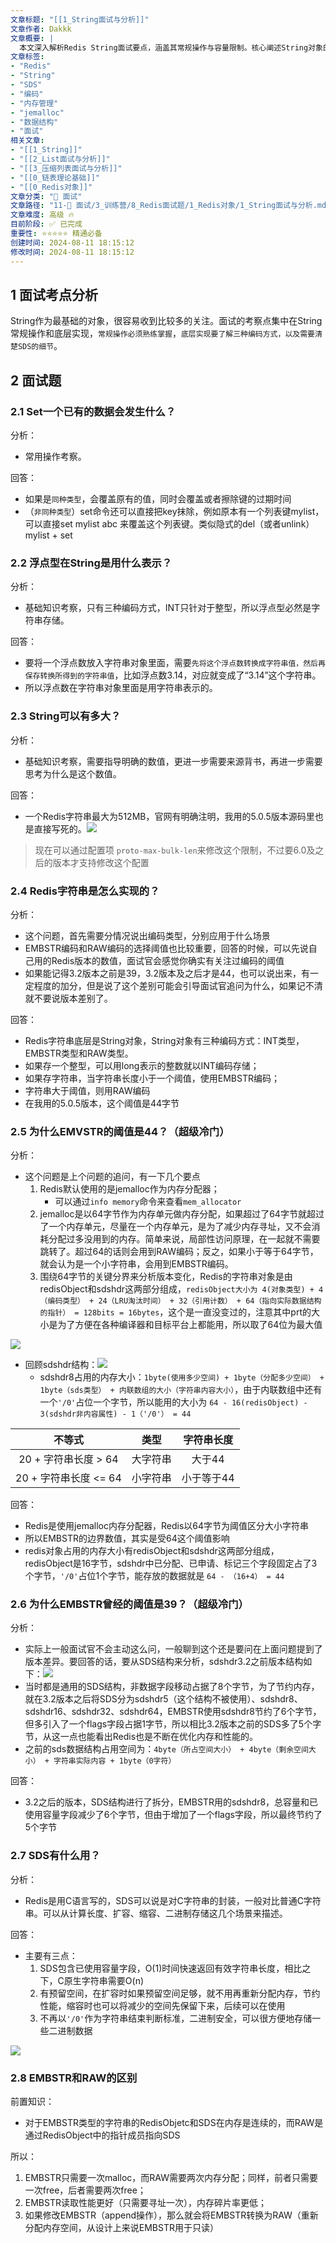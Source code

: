 ```yaml
---
文章标题: "[[1_String面试与分析]]" 
文章作者: Dakkk
文章概要: |
  本文深入解析Redis String面试要点，涵盖其常规操作与容量限制。核心阐述String对象的三种编码方式（INT、EMBSTR、RAW），详细剖析EMBSTR 44字节阈值背后的jemalloc内存分配原理，并对比SDS优势及EMBSTR与RAW编码差异，提供全面技术分析。
文章标签:
- "Redis"
- "String"
- "SDS"
- "编码"
- "内存管理"
- "jemalloc"
- "数据结构"
- "面试"
相关文章:
- "[[1_String]]"
- "[[2_List面试与分析]]"
- "[[3_压缩列表面试与分析]]"
- "[[0_链表理论基础]]"
- "[[0_Redis对象]]"
文章分类: "🎉 面试"
文章路径: "11-🎉 面试/3_训练营/8_Redis面试题/1_Redis对象/1_String面试与分析.md"
文章难度: 高级 🔥
目前阶段: ✅ 已完成
重要性: ⭐⭐⭐⭐⭐ 精通必备
创建时间: 2024-08-11 18:15:12
修改时间: 2024-08-11 18:15:12
---
```


## 1 面试考点分析

String作为最基础的对象，很容易收到比较多的关注。面试的考察点集中在String常规操作和底层实现，`常规操作必须熟练掌握`，`底层实现要了解三种编码方式，以及需要清楚SDS的细节`。

## 2 面试题

### 2.1 Set一个已有的数据会发生什么？

分析：
- 常用操作考察。

回答：
- 如果是`同种类型`，会覆盖原有的值，同时会覆盖或者擦除键的过期时间
- （`非同种类型`）set命令还可以直接把key抹除，例如原本有一个列表键mylist，可以直接set mylist abc 来覆盖这个列表键。类似隐式的del（或者unlink）mylist + set

### 2.2 浮点型在String是用什么表示？

分析：
- 基础知识考察，只有三种编码方式，INT只针对于整型，所以浮点型必然是字符串存储。

回答：
- 要将一个浮点数放入字符串对象里面，需要`先将这个浮点数转换成字符串值，然后再保存转换所得到的字符串值`，比如浮点数3.14，对应就变成了“3.14”这个字符串。
- 所以浮点数在字符串对象里面是用字符串表示的。

### 2.3 String可以有多大？

分析：
- 基础知识考察，需要指导明确的数值，更进一步需要来源背书，再进一步需要思考为什么是这个数值。

回答：
- 一个Redis字符串最大为512MB，官网有明确注明，我用的5.0.5版本源码里也是直接写死的。![](assets/Pasted%20image%2020231015171310.png)
>现在可以通过配置项 `proto-max-bulk-len`来修改这个限制，不过要6.0及之后的版本才支持修改这个配置

### 2.4 Redis字符串是怎么实现的？

分析：
- 这个问题，首先需要分情况说出编码类型，分别应用于什么场景
- EMBSTR编码和RAW编码的选择阈值也比较重要，回答的时候，可以先说自己用的Redis版本的数值，面试官会感觉你确实有关注过编码的阈值
- 如果能记得3.2版本之前是39，3.2版本及之后才是44，也可以说出来，有一定程度的加分，但是说了这个差别可能会引导面试官追问为什么，如果记不清就不要说版本差别了。

回答：
- Redis字符串底层是String对象，String对象有三种编码方式：INT类型，EMBSTR类型和RAW类型。
- 如果存一个整型，可以用long表示的整数就以INT编码存储；
- 如果存字符串，当字符串长度小于一个阈值，使用EMBSTR编码；
- 字符串大于阈值，则用RAW编码
- 在我用的5.0.5版本，这个阈值是44字节

### 2.5 为什么EMVSTR的阈值是44？（超级冷门）

分析：
- 这个问题是上个问题的追问，有一下几个要点
	1. Redis默认使用的是jemalloc作为内存分配器；
		- 可以通过`info memory`命令来查看`mem_allocator`
	2. jemalloc是以64字节作为内存单元做内存分配，如果超过了64字节就超过了一个内存单元，尽量在一个内存单元，是为了减少内存寻址，又不会消耗分配过多没用到的内存。简单来说，局部性访问原理，在一起就不需要跳转了。超过64的话则会用到RAW编码；反之，如果小于等于64字节，就会认为是一个小字符串，会用到EMBSTR编码。
	3. 围绕64字节的关键分界来分析版本变化，Redis的字符串对象是由redisObject和sdshdr这两部分组成，`redisObject大小为 4(对象类型) + 4（编码类型） + 24（LRU淘汰时间） + 32（引用计数） + 64（指向实际数据结构的指针） = 128bits = 16bytes`，这个是一直没变过的，注意其中prt的大小是为了方便在各种编译器和目标平台上都能用，所以取了64位为最大值

![](assets/Pasted%20image%2020231015171840.png)

- 回顾sdshdr结构：![](assets/Pasted%20image%2020231015171859.png)
	- sdshdr8占用的内存大小：`1byte(使用多少空间) + 1byte（分配多少空间） + 1byte（sds类型） + 内联数组的大小（字符串内容大小）`，由于内联数组中还有一个`'/0'`占位一个字节，所以能用的大小为 `64 - 16(redisObject) - 3(sdshdr非内容属性) - 1（'/0'） = 44`

|不等式|类型|字符串长度|
|:--:|:--:|:--:|
|20 + 字符串长度 > 64|大字符串|大于44|
|20 + 字符串长度 <= 64|小字符串|小于等于44|
回答：
- Redis是使用jemalloc内存分配器，Redis以64字节为阈值区分大小字符串
- 所以EMBSTR的边界数值，其实是受64这个阈值影响
- redis对象占用的内存大小有redisObject和sdshdr这两部分组成，redisObject是16字节，sdshdr中已分配、已申请、标记三个字段固定占了3个字节，`'/0'`占位1个字节，能存放的数据就是 `64 - （16+4） = 44`

### 2.6 为什么EMBSTR曾经的阈值是39？（超级冷门）

分析：
- 实际上一般面试官不会主动这么问，一般聊到这个还是要问在上面问题提到了版本差异。要回答的话，要从SDS结构来分析，sdshdr3.2之前版本结构如下：![](assets/Pasted%20image%2020231015200724.png)
- 当时都是通用的SDS结构，非数据字段移动占据了8个字节，为了节约内存，就在3.2版本之后将SDS分为sdshdr5（这个结构不被使用）、sdshdr8、sdshdr16、sdshdr32、sdshdr64，EMBSTR使用sdshdr8节约了6个字节，但多引入了一个flags字段占据1字节，所以相比3.2版本之前的SDS多了5个字节，从这一点也能看出Redis也是不断在优化内存和性能的。
- 之前的sds数据结构占用空间为：`4byte（所占空间大小） + 4byte（剩余空间大小） + 字符串实际内容 + 1byte（0字符）`

回答：
- 3.2之后的版本，SDS结构进行了拆分，EMBSTR用的sdshdr8，总容量和已使用容量字段减少了6个字节，但由于增加了一个flags字段，所以最终节约了5个字节

### 2.7 SDS有什么用？

分析：
- Redis是用C语言写的，SDS可以说是对C字符串的封装，一般对比普通C字符串。可以从计算长度、扩容、缩容、二进制存储这几个场景来描述。

回答：
- 主要有三点：
	1. SDS包含已使用容量字段，O(1)时间快速返回有效字符串长度，相比之下，C原生字符串需要O(n)
	2. 有预留空间，在扩容时如果预留空间足够，就不用再重新分配内存，节约性能，缩容时也可以将减少的空间先保留下来，后续可以在使用
	3. 不再以`'/0'`作为字符串结束判断标准，二进制安全，可以很方便地存储一些二进制数据

![](assets/Pasted%20image%2020231015202008.png)


### 2.8 EMBSTR和RAW的区别

前置知识：
- 对于EMBSTR类型的字符串的RedisObjetc和SDS在内存是连续的，而RAW是通过RedisObject中的指针成员指向SDS

所以：
1. EMBSTR只需要一次malloc，而RAW需要两次内存分配；同样，前者只需要一次free，后者需要两次free；
2. EMBSTR读取性能更好（只需要寻址一次），内存碎片率更低；
3. 如果修改EMBSTR（append操作），那么就会将EMBSTR转换为RAW（重新分配内存空间，从设计上来说EMBSTR用于只读）